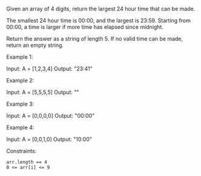 Given an array of 4 digits, return the largest 24 hour time that can be made.

The smallest 24 hour time is 00:00, and the largest is 23:59.  Starting from 00:00, a time is larger if more time has elapsed since midnight.

Return the answer as a string of length 5.  If no valid time can be made, return an empty string.

 

Example 1:

Input: A = [1,2,3,4]
Output: "23:41"

Example 2:

Input: A = [5,5,5,5]
Output: ""

Example 3:

Input: A = [0,0,0,0]
Output: "00:00"

Example 4:

Input: A = [0,0,1,0]
Output: "10:00"

 

Constraints:

    arr.length == 4
    0 <= arr[i] <= 9

